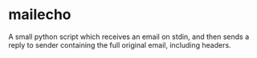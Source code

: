 # mailecho
A small python script which receives an email on stdin, and then sends a reply to sender containing the full original email, including headers.
